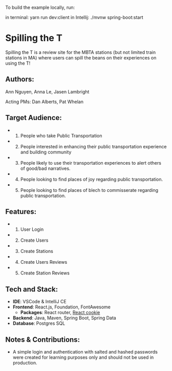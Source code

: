 To build the example locally, run:

in terminal:  yarn run dev:client
in Intellij:  ./mvnw spring-boot:start


# **Spilling the T**

Spilling the T is a review site for the MBTA stations (but not limited train stations in MA) where users can spill the beans on their experiences on using the T!

## **Authors**:

Ann Nguyen, Anna Le, Jasen Lambright

Acting PMs: Dan Alberts, Pat Whelan

## **Target Audience**:

- 1. People who take Public Transportation
- 2. People interested in enhancing their public transportation experience and building community
- 3. People likely to use their transportation experiences to alert others of good/bad narratives. 
- 4. People looking to find places of joy regarding public transportation.
- 5. People looking to find places of blech to commisserate regarding public transportation.

## **Features**:

- 1. User Login
- 2. Create Users 
- 3. Create Stations
- 4. Create Users Reviews
- 5. Create Station Reviews

## **Tech and Stack**:

- **IDE**: VSCode & IntelliJ CE
- **Frontend**: React.js, Foundation, FontAwesome
  - **Packages**: React router, [React cookie](https://github.com/reactivestack/cookies/tree/master/packages/react-cookie/)
- **Backend**: Java, Maven, Spring Boot, Spring Data
- **Database**: Postgres SQL

## **Notes & Contributions**:

- A simple login and authentication with salted and hashed passwords were created for learning purposes only and should not be used in production.

